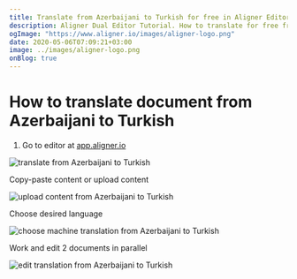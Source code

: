 ```yaml
---
title: Translate from Azerbaijani to Turkish for free in Aligner Editor
description: Aligner Dual Editor Tutorial. How to translate for free from Azerbaijani to Turkish. Aligner is multilingual document management platform. 
ogImage: "https://www.aligner.io/images/aligner-logo.png"
date: 2020-05-06T07:09:21+03:00
image: ../images/aligner-logo.png
onBlog: true
---
```


# How to translate document from Azerbaijani to Turkish

1. Go to editor at [app.aligner.io](https://app.aligner.io "Aligner App web page")

![translate from Azerbaijani to Turkish](../aligner-blank-editor.png "translate from Azerbaijani to Turkish")

Copy-paste content or upload content

![upload content from Azerbaijani to Turkish](../aligner-uploaded-document.png "upload content from Azerbaijani to Turkish")

Choose desired language

![choose machine translation from Azerbaijani to Turkish](../aligner-language-dropdown.png "choose machine translation from Azerbaijani to Turkish")

Work and edit 2 documents in parallel

![edit translation from Azerbaijani to Turkish](../aligner-double-sitded-editor.png "edit translation from Azerbaijani to Turkish")

